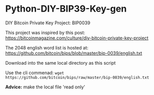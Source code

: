 # Python-DIY-BIP39-Key-gen
DIY Bitcoin Private Key Project: BIP0039

This project was inspired by this post: https://bitcoinmagazine.com/culture/diy-bitcoin-private-key-project

The 2048 english word list is hosted at: https://github.com/bitcoin/bips/blob/master/bip-0039/english.txt

Download into the same local directory as this script

Use the cli commenad: `wget https://github.com/bitcoin/bips/raw/master/bip-0039/english.txt`

**Advice:** make the local file 'read only'
